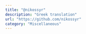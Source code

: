 ```yaml
---
title: "@nikossyr"
description: "Greek translation"
url: "https://github.com/nikossyr"
category: "Miscellaneous"
---
```

